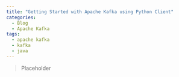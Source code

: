 ```yaml
---
title: "Getting Started with Apache Kafka using Python Client"
categories:
  - Blog
  - Apache Kafka
tags:
  - apache kafka
  - kafka
  - java
---
```


> Placeholder